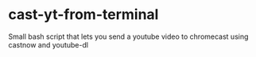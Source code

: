 # cast-yt-from-terminal
Small bash script that lets you send a youtube video to chromecast using castnow and youtube-dl
